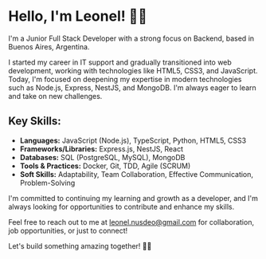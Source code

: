 # Hello, I'm Leonel! 👋🏼

I'm a Junior Full Stack Developer with a strong focus on Backend, based in Buenos Aires, Argentina.

I started my career in IT support and gradually transitioned into web development, working with technologies like HTML5, CSS3, and JavaScript. Today, I'm focused on deepening my expertise in modern technologies such as Node.js, Express, NestJS, and MongoDB. I'm always eager to learn and take on new challenges.

## Key Skills:
- **Languages:** JavaScript (Node.js), TypeScript, Python, HTML5, CSS3
- **Frameworks/Libraries:** Express.js, NestJS, React
- **Databases:** SQL (PostgreSQL, MySQL), MongoDB
- **Tools & Practices:** Docker, Git, TDD, Agile (SCRUM)
- **Soft Skills:** Adaptability, Team Collaboration, Effective Communication, Problem-Solving

I'm committed to continuing my learning and growth as a developer, and I'm always looking for opportunities to contribute and enhance my skills.

Feel free to reach out to me at leonel.nusdeo@gmail.com for collaboration, job opportunities, or just to connect!

Let's build something amazing together! 🤝🏼
